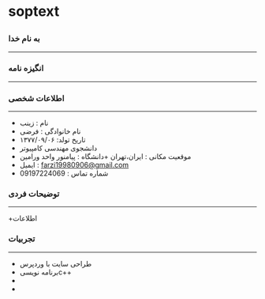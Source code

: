 # soptext<style type="text/css">
body{
 direction:rtl;
}
</style>
### به نام خدا 
---
### انگیزه نامه 

---

### اطلاعات شخصی

---
+ نام : زینب
+ نام خانوادگی : فرضی
+ ۱۳۷۷/۰۹/۰۶ :تاریخ تولد 
+ دانشجوی مهندسی کامپیوتر
+ موقعیت مکانی : ایران،تهران
+دانشگاه : پیامنور واحد ورامین
+ ایمیل : farzi19980906@gmail.com
+ شماره تماس : 09197224069


### توضیحات فردی

---
+اطلاعات 

### تجربیات 

---
+ طراحی سایت با وردپرس
+ برنامه نویسیc++
+ 
+ 

